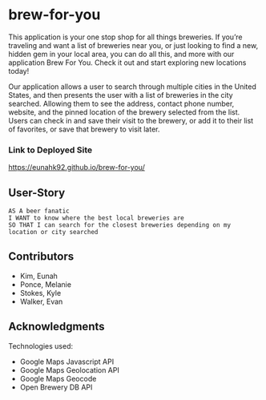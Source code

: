 # brew-for-you

This application is your one stop shop for all things breweries. If you’re traveling and want a list of breweries near you, or just looking to find a new, hidden gem in your local area, you can do all this, and more with our application Brew For You. Check it out and start exploring new locations today!

Our application allows a user to search through multiple cities in the United States, and then presents the user with a list of breweries in the city searched.  Allowing them to see the address, contact phone number, website, and the pinned location of the brewery selected from the list. Users can check in and save their visit to the brewery, or add it to their list of favorites, or save that brewery to visit later.


### Link to Deployed Site

https://eunahk92.github.io/brew-for-you/

## User-Story

```
AS A beer fanatic
I WANT to know where the best local breweries are
SO THAT I can search for the closest breweries depending on my location or city searched
```

## Contributors

* Kim, Eunah
* Ponce, Melanie
* Stokes, Kyle
* Walker, Evan

## Acknowledgments 

Technologies used:
* Google Maps Javascript API
* Google Maps Geolocation API
* Google Maps Geocode
* Open Brewery DB API

